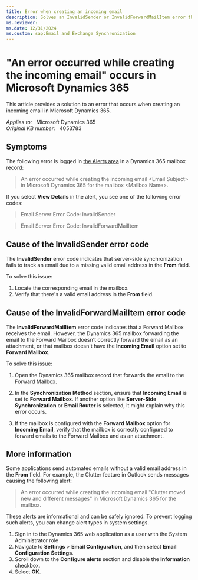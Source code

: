```yaml
---
title: Error when creating an incoming email
description: Solves an InvalidSender or InvalidForwardMailItem error that occurs when creating an incoming email in Microsoft Dynamics 365.
ms.reviewer: 
ms.date: 12/31/2024
ms.custom: sap:Email and Exchange Synchronization
---
```

# "An error occurred while creating the incoming email" occurs in Microsoft Dynamics 365

This article provides a solution to an error that occurs when creating an incoming email in Microsoft Dynamics 365.

_Applies to:_ &nbsp; Microsoft Dynamics 365  
_Original KB number:_ &nbsp; 4053783

## Symptoms

The following error is logged in [the Alerts area](/power-platform/admin/monitor-email-processing-errors#view-alerts) in a Dynamics 365 mailbox record:

> An error occurred while creating the incoming email \<Email Subject> in Microsoft Dynamics 365 for the mailbox \<Mailbox Name>.

If you select **View Details** in the alert, you see one of the following error codes:

> Email Server Error Code: InvalidSender

> Email Server Error Code: InvalidForwardMailItem

## Cause of the InvalidSender error code

The **InvalidSender** error code indicates that server-side synchronization fails to track an email due to a missing valid email address in the **From** field.

To solve this issue:

1. Locate the corresponding email in the mailbox.
2. Verify that there's a valid email address in the **From** field.

## Cause of the InvalidForwardMailItem error code

The **InvalidForwardMailItem** error code indicates that a Forward Mailbox receives the email. However, the Dynamics 365 mailbox forwarding the email to the Forward Mailbox doesn't correctly forward the email as an attachment, or that mailbox doesn't have the **Incoming Email** option set to **Forward Mailbox**.

To solve this issue:

1. Open the Dynamics 365 mailbox record that forwards the email to the Forward Mailbox.

2. In the **Synchronization Method** section, ensure that **Incoming Email** is set to **Forward Mailbox**. If another option like **Server-Side Synchronization** or **Email Router** is selected, it might explain why this error occurs.

3. If the mailbox is configured with the **Forward Mailbox** option for **Incoming Email**, verify that the mailbox is correctly configured to forward emails to the Forward Mailbox and as an attachment.

## More information

Some applications send automated emails without a valid email address in the **From** field. For example, the Clutter feature in Outlook sends messages causing the following alert:

> An error occurred while creating the incoming email "Clutter moved new and different messages" in Microsoft Dynamics 365 for the mailbox.

These alerts are informational and can be safely ignored. To prevent logging such alerts, you can change alert types in system settings.

1. Sign in to the Dynamics 365 web application as a user with the System Administrator role
1. Navigate to **Settings** > **Email Configuration**, and then select **Email Configuration Settings**.
1. Scroll down to the **Configure alerts** section and disable the **Information** checkbox.
1. Select **OK**.
